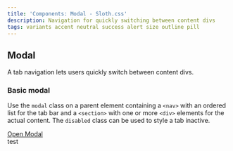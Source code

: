 ```yaml
---
title: 'Components: Modal - Sloth.css'
description: Navigation for quickly switching between content divs
tags: variants accent neutral success alert size outline pill
---
```


## Modal

A tab navigation lets users quickly switch between content divs.

### Basic modal

Use the `modal` class on a parent element containing a `<nav>` with an ordered list for the tab bar and a `<section>` with one or more `<div>` elements for the actual content. The `disabled` class can be used to style a tab inactive.

<div class="demo">
  <a class="button" href="#modal-demo">Open Modal</a>

  <div class="modal" id="modal-demo">
    test
  </div>
</div>

```html
```
